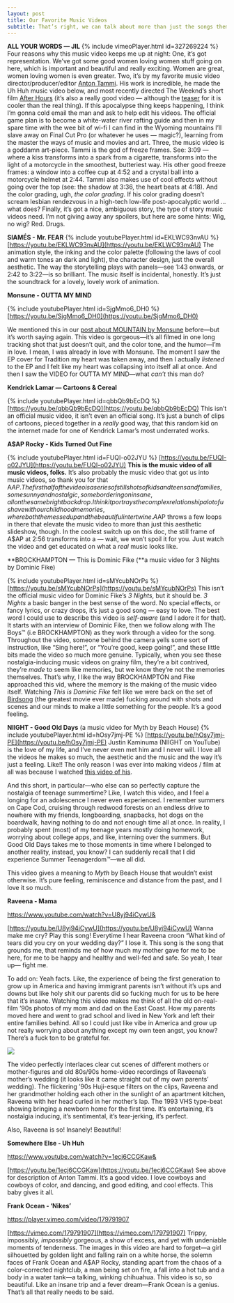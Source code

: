 ```yaml
---
layout: post
title: Our Favorite Music Videos
subtitle: That’s right, we can talk about more than just the songs themselves. Did you know that we made a movie?
---
```


**ALL YOUR WORDS — JIL**
{% include vimeoPlayer.html id=327269224 %}
Four reasons why this music video keeps me up at night:
One, it’s got representation. We’ve got some good women loving women stuff going on here, which is important and beautiful and really exciting. Women are great, women loving women is even greater. 
Two, it’s by my favorite music video director/producer/editor [Anton Tammi](http://antontammi.com/). His work is incredible, he made the Uh Huh music video below, and most recently directed The Weeknd’s short film [After Hours](https://www.youtube.com/watch?v=I1BfoRR-ST8) (it’s also a really good video — although the [teaser](https://www.youtube.com/watch?v=oq9AgxHvGjw) for it is cooler than the real thing). If this apocalypse thing keeps happening, I think I’m gonna cold email the man and ask to help edit his videos. The official game plan is to become a white-water river rafting guide and then in my spare time with the wee bit of wi-fi I can find in the Wyoming mountains I’ll slave away on Final Cut Pro (or whatever he uses — magic?), learning from the master the ways of music and movies and art. 
Three, the music video is a goddamn art-piece. Tammi is the god of freeze frames. See: 3:09 — where a kiss transforms into a spark from a cigarette, transforms into the light of a motorcycle in the smoothest, butteriest way. His other good freeze frames: a window into a coffee cup at 4:52 and a crystal ball into a motorcycle helmet at 2:44. Tammi also makes use of cool effects without going over the top (see: the shadow at 3:36, the heart beats at 4:18). And the color grading, ugh, *the color grading*. If his color grading doesn’t scream lesbian rendezvous in a high-tech low-life post-apocalyptic world … what does?
Finally, it’s got a nice, ambiguous story, the type of story music videos need. I’m not giving away any spoilers, but here are some hints: Wig, no wig? Red. Drugs. 

**SIAMÉS - Mr. FEAR**
{% include youtubePlayer.html id=EKLWC93nvAU %}
[https://youtu.be/EKLWC93nvAU](https://youtu.be/EKLWC93nvAU)
The animation style, the inking and the color palette (following the laws of cool and warm tones an dark and light), the character design, just the overall aesthetic. The way the storytelling plays with panels—see 1:43 onwards, or 2:42 to 3:22—is so brilliant. The music itself is incidental, honestly. It’s just the soundtrack for a lovely, lovely work of animation. 

**Monsune - OUTTA MY MIND**

{% include youtubePlayer.html id=SjgMmo6_DH0 %}
[https://youtu.be/SjgMmo6_DH0](https://youtu.be/SjgMmo6_DH0)

We mentioned this in our [post about MOUNTAIN by Monsune](https://musicalculinarists.github.io/2019-11-29-mountain/) before—but it’s worth saying again. This video is gorgeous—it’s all filmed in one long tracking shot that just doesn’t quit, and the color tone, and the humor—I’m in love. I mean, I was already in love with Monsune. The moment I saw the EP cover for Tradition my heart was taken away, and then I actually *listened* to the EP and I felt like my heart was collapsing into itself all at once. And then I saw the VIDEO for OUTTA MY MIND—what *can’t* this man do? 

**Kendrick Lamar — Cartoons & Cereal**

{% include youtubePlayer.html id=qbbQb9bEcDQ %}
[https://youtu.be/qbbQb9bEcDQ](https://youtu.be/qbbQb9bEcDQ)
This isn’t an official music video, it isn’t even an official song. It’s just a bunch of clips of cartoons, pieced together in a *really* good way, that this random kid on the internet made for one of Kendrick Lamar’s most underrated works. 

**A$AP Rocky - Kids Turned Out Fine**

{% include youtubePlayer.html id=FUQI-o02JYU %}
[https://youtu.be/FUQI-o02JYU](https://youtu.be/FUQI-o02JYU)
**This is the music video of all music videos, folks.** 
It’s also probably the music video that got us into music videos, so thank you for that A$AP.
The first half of the video is a series of still shots of kids and teens and families, some sunny and nostalgic, some bordering on insane, all on the same bright backdrop. I think it portrays the complex relationship a lot of us have with our childhood memories, where both the messed up and the beautiful intertwine. A$AP throws a few loops in there that elevate the music video to more than just this aesthetic slideshow, though. In the coolest switch up on this doc, the still frame of A$AP at 2:56 transforms into a — wait, we won’t spoil it for you. Just watch the video and get educated on what a *real* music looks like.

**BROCKHAMPTON — This is Dominic Fike (**a music video for 3 Nights by Dominic Fike)

{% include youtubePlayer.html id=sMYcubNOrPs %}
[https://youtu.be/sMYcubNOrPs](https://youtu.be/sMYcubNOrPs)
This isn’t the official music video for Dominic Fike’s *3 Nights*, but it should be. *3 Nights* a basic banger in the best sense of the word. No special effects, or fancy lyrics, or crazy drops, it’s just a good song — easy to love. 
The best word I could use to describe this video is *self-aware* (and I adore it for that). It starts with an interview of Dominic Fike, then we follow along with The Boys™ (i.e BROCKHAMPTON) as they work through a video for the song. Throughout the video, someone behind the camera yells some sort of instruction, like “Sing here!”, or “You’re good, keep going!”, and these little bits made the video so much more genuine. Typically, when you see these nostalgia-inducing music videos on grainy film, they’re a bit contrived, they’re *made* to seem like memories, but we know they’re not the memories themselves. That’s why, I like the way BROCKHAMPTON and Fike approached this vid, where the memory is the making of the music video itself. Watching *This is Dominic Fike* felt like we were back on the set of [Birdsong](https://www.youtube.com/watch?v=4URMxcg7yQE) (the greatest movie ever made) fucking around with shots and scenes and our minds to make a little something for the people. It’s a good feeling.

**NIIGHT - Good Old Days**
(a music video for Myth by Beach House)
{% include youtubePlayer.html id=hOsy7jmj-PE %}
[https://youtu.be/hOsy7jmj-PE](https://youtu.be/hOsy7jmj-PE)
Justin Kaminuma (NIIGHT on YouTube) is the love of my life, and I’ve never even met him and I never will. I love all the videos he makes so much, the aesthetic and the music and the way it’s just a feeling. Like!! The only reason I was ever into making videos / film at all was because I watched [this video of his](https://www.youtube.com/watch?v=A9Yjp1D7t6o).

And this short, in particular—who else can so perfectly capture the nostalgia of teenage summertime? Like, I watch this video, and I feel a longing for an adolescence I never even experienced. I remember summers on Cape Cod, cruising through redwood forests on an endless drive to nowhere with my friends, longboarding, snapbacks, hot dogs on the boardwalk, having nothing to do and not enough time all at once. In reality, I probably spent (most) of my teenage years mostly doing homework, worrying about college apps, and like, interning over the summers. But Good Old Days takes me to those moments in time where I belonged to another reality, instead, you know? I can suddenly recall that I did experience Summer Teenagerdom™—we all did. 

This video gives a meaning to *Myth* by Beach House that wouldn’t exist otherwise. It’s pure feeling, reminiscence and distance from the past, and I love it so much. 

**Raveena - Mama**

https://www.youtube.com/watch?v=U8yj94iCywU&


[https://youtu.be/U8yj94iCywU](https://youtu.be/U8yj94iCywU)
Wanna make me cry? Play this song! Everytime I hear Raveena croon “What kind of tears did you cry on your wedding day?” I lose it. This song is the song that grounds me, that reminds me of how much my mother gave for me to be here, for me to be happy and healthy and well-fed and safe. So yeah, I tear up— fight me. 

To add on: Yeah facts. Like, the experience of being the first generation to grow up in America and having immigrant parents isn’t without it’s ups and downs but like holy shit our parents did so fucking much for us to be here that it’s insane. Watching this video makes me think of all the old on-real-film ’90s photos of my mom and dad on the East Coast. How my parents moved here and went to grad school and lived in New York and left their entire families behind. All so I could just like vibe in America and grow up not really worrying about anything except my own teen angst, you know? There’s a fuck ton to be grateful for. 


![](https://paper-attachments.dropbox.com/s_6D6CB109D80436FA6826A61C7AA18C230016813DC8D8485258BD7D4B2D84BC79_1584667794157_image.png)


The video perfectly interlaces clear cut scenes of different mothers or mother-figures and old 80s/90s home-video recordings of Raveena’s mother’s wedding (it looks like it came straight out of my own parents’ wedding). The flickering ’90s Huji-esque filters on the clips, Raveena and her grandmother holding each other in the sunlight of an apartment kitchen, Raveena with her head curled in her mother’s lap. The 1993 VHS type-beat showing bringing a newborn home for the first time. It’s entertaining, it’s nostalgia inducing, it’s sentimental, it’s tear-jerking, it’s perfect.

Also, Raveena is so! Insanely! Beautiful! 

**Somewhere Else - Uh Huh**

https://www.youtube.com/watch?v=1ecj6CCGKaw&


[https://youtu.be/1ecj6CCGKaw](https://youtu.be/1ecj6CCGKaw)
See above for description of Anton Tammi. It’s a good video. I love cowboys and cowboys of color, and dancing, and good editing, and cool effects. This baby gives it all. 

**Frank Ocean - ‘Nikes’**

https://player.vimeo.com/video/179791907


[https://vimeo.com/179791907](https://vimeo.com/179791907)
Trippy, impossibly, *impossibly* gorgeous, a show of excess, and yet with undeniable moments of tenderness. The images in this video are hard to forget—a girl silhouetted by golden light and falling rain on a white horse,  the solemn faces of Frank Ocean and A$AP Rocky, standing apart from the chaos of a color-corrected nightclub, a man being set on fire, a fall into a hot tub and a body in a water tank—a talking, winking chihuahua. This video is so, so beautiful. Like an insane trip and a fever dream—Frank Ocean is a genius. That’s all that really needs to be said. 



